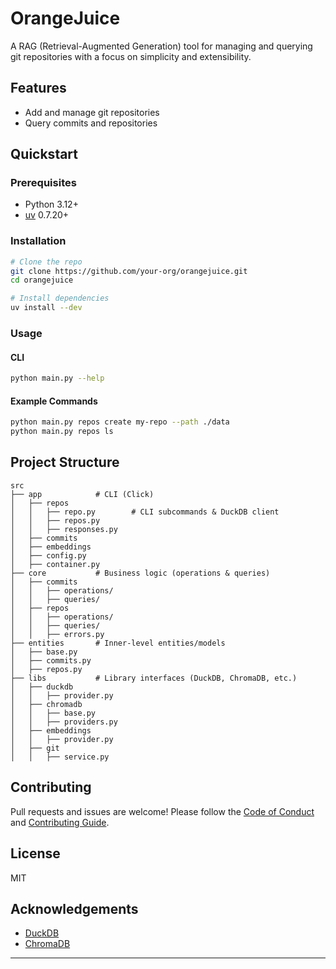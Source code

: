 # OrangeJuice

A RAG (Retrieval-Augmented Generation) tool for managing and querying git repositories with a focus on simplicity and extensibility.

## Features

- Add and manage git repositories
- Query commits and repositories

## Quickstart

### Prerequisites
- Python 3.12+
- [uv](https://github.com/astral-sh/uv) 0.7.20+

### Installation
```bash
# Clone the repo
git clone https://github.com/your-org/orangejuice.git
cd orangejuice

# Install dependencies
uv install --dev
```

### Usage
#### CLI
```bash
python main.py --help
```

#### Example Commands
```bash
python main.py repos create my-repo --path ./data
python main.py repos ls
```


## Project Structure
```
src
├── app            # CLI (Click)
│   ├── repos
│   │   ├── repo.py        # CLI subcommands & DuckDB client
│   │   ├── repos.py
│   │   ├── responses.py
│   ├── commits
│   ├── embeddings
│   ├── config.py
│   ├── container.py
├── core           # Business logic (operations & queries)
│   ├── commits
│   │   ├── operations/
│   │   ├── queries/
│   ├── repos
│   │   ├── operations/
│   │   ├── queries/
│   │   ├── errors.py
├── entities       # Inner-level entities/models
│   ├── base.py
│   ├── commits.py
│   ├── repos.py
├── libs           # Library interfaces (DuckDB, ChromaDB, etc.)
│   ├── duckdb
│   │   ├── provider.py
│   ├── chromadb
│   │   ├── base.py
│   │   ├── providers.py
│   ├── embeddings
│   │   ├── provider.py
│   ├── git
│   │   ├── service.py
```

## Contributing
Pull requests and issues are welcome! Please follow the [Code of Conduct](CODE_OF_CONDUCT.md) and [Contributing Guide](CONTRIBUTING.md).

## License
MIT

## Acknowledgements
- [DuckDB](https://duckdb.org/)
- [ChromaDB](https://www.trychroma.com/)

---
